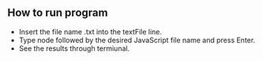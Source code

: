 ## How to run program

- Insert the file name .txt into the textFile line.
- Type node followed by the desired JavaScript file name and press Enter.
- See the results through termiunal.
